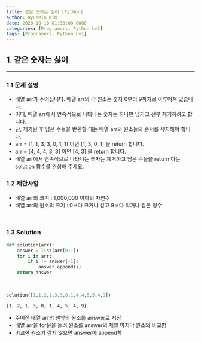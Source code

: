 ```yaml
---
title: 같은 숫자는 싫어 [Python]
author: HyunMin Kim
date: 2020-10-10 01:30:00 0000
categories: [Programers, Python Lv1]
tags: [Programers, Python Lv1]
---
```



## 1. 같은 숫자는 싫어
---
### 1.1 문제 설명
- 배열 arr가 주어집니다. 배열 arr의 각 원소는 숫자 0부터 9까지로 이루어져 있습니다. 
- 이때, 배열 arr에서 연속적으로 나타나는 숫자는 하나만 남기고 전부 제거하려고 합니다. 
- 단, 제거된 후 남은 수들을 반환할 때는 배열 arr의 원소들의 순서를 유지해야 합니다.
- arr = [1, 1, 3, 3, 0, 1, 1] 이면 [1, 3, 0, 1] 을 return 합니다.
- arr = [4, 4, 4, 3, 3] 이면 [4, 3] 을 return 합니다.
- 배열 arr에서 연속적으로 나타나는 숫자는 제거하고 남은 수들을 return 하는 solution 함수를 완성해 주세요.

<bbr>

### 1.2 제한사항
- 배열 arr의 크기 : 1,000,000 이하의 자연수
- 배열 arr의 원소의 크기 : 0보다 크거나 같고 9보다 작거나 같은 정수

<br>

### 1.3 Solution

```python
def solution(arr):
    answer = list(arr[0:1])
    for i in arr:
        if i != answer[-1]:
            answer.append(i)
    return answer
```

<br>

```python
solution([1,1,2,1,3,3,0,1,4,4,5,5,4,9])
```
    [1, 2, 1, 3, 0, 1, 4, 5, 4, 9]

- 주어진 배열 arr의 맨앞의 원소를 answer로 저장
- 배열 arr을 for문을 돌려 원소를 answer의 제일 마지막 원소와 비교함
- 비교한 원소가 같지 않으면 answer에 append함
